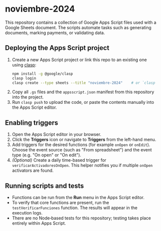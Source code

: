 # noviembre-2024

This repository contains a collection of Google Apps Script files used with a Google Sheets document. The scripts automate tasks such as generating documents, marking payments, or validating data.

## Deploying the Apps Script project

1. Create a new Apps Script project or link this repo to an existing one using [clasp](https://github.com/google/clasp):
   ```bash
   npm install -g @google/clasp
   clasp login
   clasp create --type sheets --title "noviembre-2024"    # or `clasp clone <script-id>` to link
   ```
2. Copy all `.gs` files and the `appsscript.json` manifest from this repository into the project.
3. Run `clasp push` to upload the code, or paste the contents manually into the Apps Script editor.

## Enabling triggers

1. Open the Apps Script editor in your browser.
2. Click the **Triggers** icon or navigate to **Triggers** from the left-hand menu.
3. Add triggers for the desired functions (for example `onOpen` or `onEdit`).
   Choose the event source (such as "From spreadsheet") and the event type (e.g. "On open" or "On edit").
4. *(Optional)* Create a daily time-based trigger for `verificarActivadoresOnOpen`.
   This helper notifies you if multiple `onOpen` activators are found.

## Running scripts and tests

- Functions can be run from the **Run** menu in the Apps Script editor.
- To verify that core functions are present, run the `testVerificarFunciones` function. The results will appear in the execution logs.
- There are no Node‑based tests for this repository; testing takes place entirely within Apps Script.
